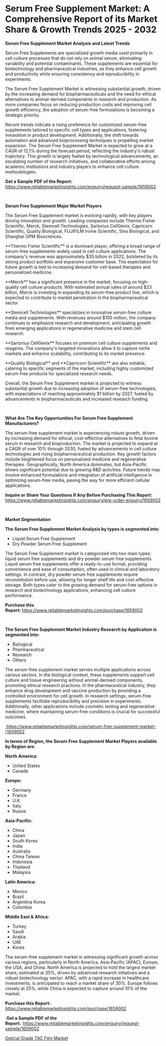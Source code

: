 <p><h1>Serum Free Supplement Market: A Comprehensive Report of its Market Share & Growth Trends 2025 - 2032</h1></p><p><strong>Serum Free Supplement Market Analysis and Latest Trends</strong></p>
<p><p>Serum Free Supplements are specialized growth media used primarily in cell culture processes that do not rely on animal serum, eliminating variability and potential contaminants. These supplements are essential for biotechnology and pharmaceutical industries, as they enhance cell growth and productivity while ensuring consistency and reproducibility in experiments.</p><p>The Serum Free Supplement Market is witnessing substantial growth, driven by the increasing demand for biopharmaceuticals and the need for ethical alternatives to animal-derived components in research and production. As more companies focus on reducing production costs and improving cell growth efficiency, the adoption of serum-free formulations is becoming a strategic priority.</p><p>Recent trends indicate a rising preference for customized serum-free supplements tailored to specific cell types and applications, fostering innovation in product development. Additionally, the shift towards automation and advanced bioprocessing techniques is propelling market expansion. The Serum Free Supplement Market is expected to grow at a CAGR of 12.1% during the forecast period, reflecting the industry's robust trajectory. This growth is largely fueled by technological advancements, an escalating number of research initiatives, and collaborative efforts among academic institutions and industry players to enhance cell culture methodologies.</p></p>
<p><strong>Get a Sample PDF of the Report:&nbsp;</strong> <a href="https://www.reliablemarketinsights.com/enquiry/request-sample/1659002?utm_campaign=2179&utm_medium=2&utm_source=Github&utm_content=ia&utm_term=23032025&utm_id=serum-free-supplement">https://www.reliablemarketinsights.com/enquiry/request-sample/1659002</a></p>
<p>&nbsp;</p>
<p><strong>Serum Free Supplement Major Market Players</strong></p>
<p><p>The Serum Free Supplement market is evolving rapidly, with key players driving innovation and growth. Leading companies include Thermo Fisher Scientific, Merck, Stemcell Technologies, Sartorius CellGenix, Capricorn Scientific, Quality Biological, FUJIFILM Irvine Scientific, Sino Biological, and Shanghai OPM Biosciences.</p><p>**Thermo Fisher Scientific** is a dominant player, offering a broad range of serum-free supplements widely used in cell culture applications. The company's revenue was approximately $35 billion in 2022, bolstered by its strong product portfolio and expansive customer base. The expectation for future growth is tied to increasing demand for cell-based therapies and personalized medicine.</p><p>**Merck** has a significant presence in the market, focusing on high-quality cell culture products. With estimated annual sales of around $23 billion, Merck is investing in expanding its serum-free product line, which is expected to contribute to market penetration in the biopharmaceutical sector.</p><p>**Stemcell Technologies** specializes in innovative serum-free culture media and supplements. With revenues around $100 million, the company continues to emphasize research and development, anticipating growth from emerging applications in regenerative medicine and stem cell research.</p><p>**Sartorius CellGenix** focuses on premium cell culture supplements and reagents. The company's targeted innovations allow it to capture niche markets and enhance scalability, contributing to its market presence.</p><p>**Quality Biological** and **Capricorn Scientific** are also notable, catering to specific segments of the market, including highly customized serum-free products for specialized research needs.</p><p>Overall, the Serum Free Supplement market is projected to witness substantial growth due to increasing adoption of serum-free technologies, with expectations of reaching approximately $1 billion by 2027, fueled by advancements in biopharmaceuticals and increased research funding.</p></p>
<p>&nbsp;</p>
<p><strong>What Are The Key Opportunities For Serum Free Supplement Manufacturers?</strong></p>
<p><p>The serum-free supplement market is experiencing robust growth, driven by increasing demand for ethical, cost-effective alternatives to fetal bovine serum in research and bioproduction. The market is projected to expand at a CAGR of over 10% through 2030, fueled by advancements in cell culture technologies and rising biopharmaceutical production. Key growth factors include heightened focus on personalized medicine and regenerative therapies. Geographically, North America dominates, but Asia-Pacific shows significant potential due to growing R&D activities. Future trends may involve enhanced formulations and integration of artificial intelligence in optimizing serum-free media, paving the way for more efficient cellular applications.</p></p>
<p><strong>Inquire or Share Your Questions If Any Before Purchasing This Report:</strong> <a href="https://www.reliablemarketinsights.com/enquiry/pre-order-enquiry/1659002?utm_campaign=2179&utm_medium=2&utm_source=Github&utm_content=ia&utm_term=23032025&utm_id=serum-free-supplement">https://www.reliablemarketinsights.com/enquiry/pre-order-enquiry/1659002</a></p>
<p>&nbsp;</p>
<p><strong>Market Segmentation</strong></p>
<p><strong>The Serum Free Supplement Market Analysis by types is segmented into:</strong></p>
<p><ul><li>Liquid Serum Free Supplement</li><li>Dry Powder Serum Free Supplement</li></ul></p>
<p><p>The Serum Free Supplement market is categorized into two main types: liquid serum free supplements and dry powder serum free supplements. Liquid serum free supplements offer a ready-to-use format, providing convenience and ease of consumption, often used in clinical and laboratory settings. In contrast, dry powder serum free supplements require reconstitution before use, allowing for longer shelf life and cost-effective storage. Both types cater to the growing demand for serum-free options in research and biotechnology applications, enhancing cell culture performance.</p></p>
<p><strong>Purchase this Report:&nbsp;</strong><a href="https://www.reliablemarketinsights.com/purchase/1659002?utm_campaign=2179&utm_medium=2&utm_source=Github&utm_content=ia&utm_term=23032025&utm_id=serum-free-supplement">https://www.reliablemarketinsights.com/purchase/1659002</a></p>
<p>&nbsp;</p>
<p><strong>The Serum Free Supplement Market Industry Research by Application is segmented into:</strong></p>
<p><ul><li>Biological</li><li>Pharmaceutical</li><li>Research</li><li>Others</li></ul></p>
<p><p>The serum-free supplement market serves multiple applications across various sectors. In the biological context, these supplements support cell culture and tissue engineering without animal-derived components, promoting ethical research practices. In the pharmaceutical industry, they enhance drug development and vaccine production by providing a controlled environment for cell growth. In research settings, serum-free supplements facilitate reproducibility and precision in experiments. Additionally, other applications include cosmetic testing and regenerative medicine, where maintaining serum-free conditions is crucial for successful outcomes.</p></p>
<p><a href="https://www.reliablemarketinsights.com/serum-free-supplement-market-r1659002?utm_campaign=2179&utm_medium=2&utm_source=Github&utm_content=ia&utm_term=23032025&utm_id=serum-free-supplement">&nbsp;https://www.reliablemarketinsights.com/serum-free-supplement-market-r1659002</a></p>
<p><strong>In terms of Region, the Serum Free Supplement Market Players available by Region are:</strong></p>
<p>
    <p> <strong> North America: </strong>
        <ul>
            <li>United States</li>
            <li>Canada</li>
        </ul>
        </p> 
    <p> <strong> Europe: </strong>
        <ul>
            <li>Germany</li>
            <li>France</li>
            <li>U.K.</li>
            <li>Italy</li>
            <li>Russia</li>
        </ul>
        </p> 
    <p> <strong> Asia-Pacific: </strong>
        <ul>
            <li>China</li>
            <li>Japan</li>
            <li>South Korea</li>
            <li>India</li>
            <li>Australia</li>
            <li>China Taiwan</li>
            <li>Indonesia</li>
            <li>Thailand</li>
            <li>Malaysia</li>
        </ul>
        </p> 
    <p> <strong> Latin America: </strong>
        <ul>
            <li>Mexico</li>
            <li>Brazil</li>
            <li>Argentina Korea</li>
            <li>Colombia</li>
        </ul>
        </p> 
    <p> <strong> Middle East & Africa: </strong>
        <ul>
            <li>Turkey</li>
            <li>Saudi</li>
            <li>Arabia</li>
            <li>UAE</li>
            <li>Korea</li>
        </ul>
    </p>
    </p>
<p><p>The serum-free supplement market is witnessing significant growth across various regions, particularly in North America, Asia-Pacific (APAC), Europe, the USA, and China. North America is projected to hold the largest market share, estimated at 35%, driven by advanced research initiatives and a robust biotechnology sector. APAC, with a rapid increase in healthcare investments, is anticipated to reach a market share of 30%. Europe follows closely at 25%, while China is expected to capture around 10% of the market.</p></p>
<p><strong>Purchase this Report: </strong><a href="https://www.reliablemarketinsights.com/purchase/1659002?utm_campaign=2179&utm_medium=2&utm_source=Github&utm_content=ia&utm_term=23032025&utm_id=serum-free-supplement">https://www.reliablemarketinsights.com/purchase/1659002</a></p>
<p>&nbsp;<strong>Get a Sample PDF of the Report:&nbsp;&nbsp;</strong><a href="https://www.reliablemarketinsights.com/enquiry/request-sample/1659002?utm_campaign=2179&utm_medium=2&utm_source=Github&utm_content=ia&utm_term=23032025&utm_id=serum-free-supplement">https://www.reliablemarketinsights.com/enquiry/request-sample/1659002</a></p>
<p><strong></strong></p>
<p><p><a href="https://github.com/gerdabatiskzv9/Market-Research-Report-List-1/blob/main/optical-grade-tac-film-market.md?utm_campaign=2179&utm_medium=2&utm_source=Github&utm_content=ia&utm_term=23032025&utm_id=serum-free-supplement">Optical Grade TAC Film Market</a></p></p>